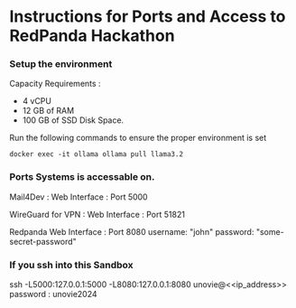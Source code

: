 # Instructions for Ports and Access to RedPanda Hackathon

### Setup the environment

Capacity Requirements : 
  - 4 vCPU 
  - 12 GB of RAM
  - 100 GB of SSD Disk Space.

Run the following commands to ensure the proper environment is set

```
docker exec -it ollama ollama pull llama3.2

```

### Ports Systems is accessable on.

Mail4Dev : 
  Web Interface : Port 5000


WireGuard for VPN : 
  Web Interface : Port 51821


Redpanda 
  Web Interface : Port 8080 
  username: "john"
  password: "some-secret-password"



### If you ssh into this Sandbox

ssh -L5000:127.0.0.1:5000 -L8080:127.0.0.1:8080 unovie@<<ip_address>>
password : unovie2024 
